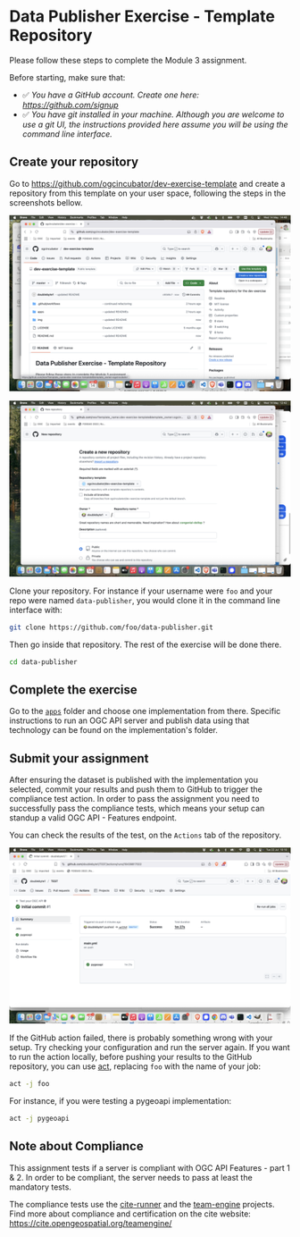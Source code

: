 # Data Publisher Exercise - Template Repository

Please follow these steps to complete the Module 3 assignment.

Before starting, make sure that:

- ✅ *You have a GitHub account. Create one here: https://github.com/signup*
- ✅ *You have git installed in your machine. Although you are welcome to use a git UI, the instructions provided here assume you will be using the command line interface.*

## Create your repository

Go to https://github.com/ogcincubator/dev-exercise-template and create a repository from this template on your user space, following the steps in the screenshots bellow.

![Create repo on GitHub - step 1](./img/github1.png)

![Create repo on GitHub - step 2](./img/github2.png)

Clone your repository. For instance if your username were `foo` and your repo were named `data-publisher`, you would clone it in the command line interface with:

```bash
git clone https://github.com/foo/data-publisher.git
```

Then go inside that repository. The rest of the exercise will be done there.

```bash
cd data-publisher
```
## Complete the exercise

Go to the [`apps`](./apps/) folder and choose one implementation from there. Specific instructions to run an OGC API server and publish data using that technology can be found on the implementation's folder.

## Submit your assignment

After ensuring the dataset is published with the implementation you selected, commit your results and push them to GitHub to trigger the compliance test action. In order to pass the assignment you need to successfully pass the compliance tests, which means your setup can standup a valid OGC API - Features endpoint.

You can check the results of the test, on the `Actions` tab of the repository.

![Check the output of the GitHub action](./img/github3.png)

If the GitHub action failed, there is probably something wrong with your setup. Try checking your configuration and run the server again. If you want to run the action locally, before pushing your results to the GitHub repository, you can use [act](https://github.com/nektos/act), replacing `foo` with the name of your job: 

```bash
act -j foo
```

For instance, if you were testing a pygeoapi implementation:

```bash
act -j pygeoapi
```

## Note about Compliance

This assignment tests if a server is compliant with OGC API Features - part 1 & 2. In order to be compliant, the server needs to pass at least the mandatory tests.

The compliance tests use the [cite-runner](https://github.com/OSGeo/cite-runner) and the [team-engine](https://github.com/opengeospatial/teamengine) projects. Find more about compliance and certification on the cite website: https://cite.opengeospatial.org/teamengine/